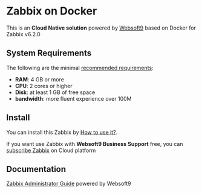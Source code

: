 # Zabbix on Docker  

This is an **Cloud Native solution** powered by [Websoft9](https://www.websoft9.com) based on Docker for Zabbix v6.2.0

## System Requirements

The following are the minimal [recommended requirements](https://github.com/zabbix/docker#recommended-system-requirements):

* **RAM**: 4 GB or more
* **CPU**: 2 cores or higher
* **Disk**: at least 1 GB of free space
* **bandwidth**: more fluent experience over 100M  

## Install

You can install this Zabbix by [How to use it?](https://github.com/Websoft9/docker-library#how-to-use-it).   

If you want use Zabbix with **Websoft9 Business Support** free, you can [subscribe Zabbix](https://www.websoft9.com/apps) on Cloud platform

## Documentation

[Zabbix Administrator Guide](https://support.websoft9.com/docs/zabbix) powered by Websoft9
